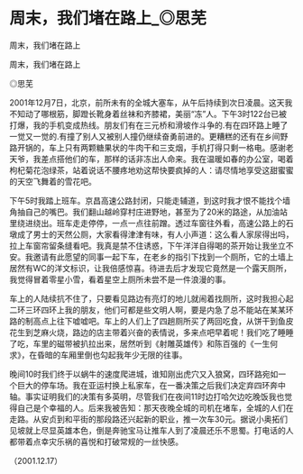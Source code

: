 # 周末，我们堵在路上_◎思芜

周末，我们堵在路上

周末，我们堵在路上

◎思芜

2001年12月7日，北京，前所未有的全城大塞车，从午后持续到次日凌晨。这天我不知动了哪根筋，脚蹬长靴身着丝袜和齐膝裙，美丽“冻”人。下午3时122台已被打爆，我的手机变成热线。朋友们有在三元桥和滑坡作斗争的.有在四环路上睡了一觉又一觉的.有撞了别人又被别人撞仍继续奋勇前进的。更糟糕的还有在乡间野路开锅的，车上只有两颗糖果状的牛肉干和三支烟，手机打得只剩一格电。感谢老天爷，我差点搭他们的车，那样的话非冻出人命来。我在温暖如春的办公室，喝着枸杞菊花泡绿茶，站着说话不腰疼地劝这帮快要疯掉的人：请尽情地享受这甜蜜蜜的天空飞舞着的雪花吧。

下午5时我踏上班车。京昌高速公路封闭，只能走辅道，到这时我才恨不能找个墙角抽自己的嘴巴。我们翻山越岭穿村庄进野地，甚至为了20米的路途，从加油站里绕进绕出。班车走走停停，一点一点往前蹭。透过车窗往外看，高速公路上的石墩成了男士的天然公厕，大家看得津津有味，有人小声道：这么看人家尿得出吗，拉上车窗帘留条缝看吧。我真是禁不住诱惑，下午洋洋自得喝的茶开始让我坐立不安。我邀请有此愿望的同事一起下车，在老乡的指引下找到一个厕所，它的土墙上居然有WC的洋文标识，让我倍感惊喜。待进去后才发现它竟然是一个露天厕所，我觉得冒着零星小雪，看着星空上厕所未尝不是一件浪漫的事。

车上的人陆续抗不住了，只要看见路边有亮灯的地儿就闹着找厕所，这时我担心起二环三环四环上我的朋友，他们可都是些文明人啊，要是内急了总不能站在某某环路的制高点上往下嘘嘘吧。车上的人们上了四趟厕所买了两回吃食，从饼干到鱼皮花生到芝麻火烧，路边的店主带着兴奋的表情说，多来点吧早着呢！我们吃了睡睡了吃，车里的磁带被扒拉出来，居然听到《射雕英雄传》和陈百强的《一生何求》，在昏暗的车厢里倒也勾起我年少无限的往事。

晚间10时我们终于以蜗牛的速度爬进城，谁知刚出虎穴又入狼窝，四环路宛如一个巨大的停车场。我在亚运村换上私家车，在一番决策之后我们决定弃四环奔中轴。事实证明我们的决策有多英明，尽管我们在夜间11时边打哈欠边吃晚饭我也觉得自己是个幸福的人。后来我被告知：那天夜晚全城的司机在堵车，全城的人们在走路。从安贞到和平街的那段路还兴起新的职业，推一次车30元。据说小奥拓们见坡就上尽显英雄本色，倒是奔驰宝马让推车人到了凌晨还乐不思蜀。打电话的人都带着点幸灾乐祸的喜悦和打破常规的一丝快感。

（2001.12.17）